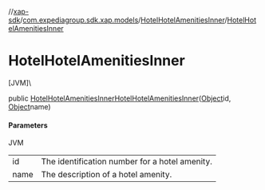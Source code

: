 //[xap-sdk](../../../index.md)/[com.expediagroup.sdk.xap.models](../index.md)/[HotelHotelAmenitiesInner](index.md)/[HotelHotelAmenitiesInner](-hotel-hotel-amenities-inner.md)

# HotelHotelAmenitiesInner

[JVM]\

public [HotelHotelAmenitiesInner](index.md)[HotelHotelAmenitiesInner](-hotel-hotel-amenities-inner.md)([Object](https://docs.oracle.com/javase/8/docs/api/java/lang/Object.html)id, [Object](https://docs.oracle.com/javase/8/docs/api/java/lang/Object.html)name)

#### Parameters

JVM

| | |
|---|---|
| id | The identification number for a hotel amenity. |
| name | The description of a hotel amenity. |
